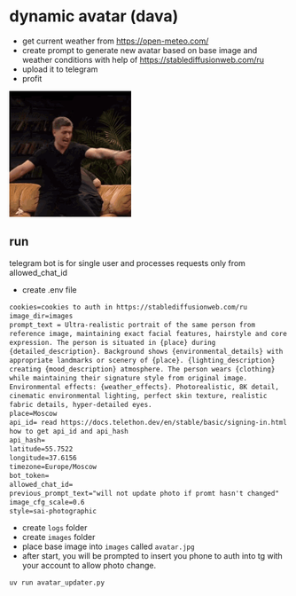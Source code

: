 # dynamic avatar (dava)

- get current weather from https://open-meteo.com/
- create prompt to generate new avatar based on base image and weather conditions with help of https://stablediffusionweb.com/ru
- upload it to telegram
- profit

![dava](dava.gif)

## run

telegram bot is for single user and processes requests only from allowed_chat_id

- create .env file
```properties
cookies=cookies to auth in https://stablediffusionweb.com/ru
image_dir=images
prompt_text = Ultra-realistic portrait of the same person from reference image, maintaining exact facial features, hairstyle and core expression. The person is situated in {place} during {detailed_description}. Background shows {environmental_details} with appropriate landmarks or scenery of {place}. {lighting_description} creating {mood_description} atmosphere. The person wears {clothing} while maintaining their signature style from original image. Environmental effects: {weather_effects}. Photorealistic, 8K detail, cinematic environmental lighting, perfect skin texture, realistic fabric details, hyper-detailed eyes.
place=Moscow
api_id= read https://docs.telethon.dev/en/stable/basic/signing-in.html how to get api_id and api_hash
api_hash=
latitude=55.7522
longitude=37.6156
timezone=Europe/Moscow
bot_token=
allowed_chat_id=
previous_prompt_text="will not update photo if promt hasn't changed"
image_cfg_scale=0.6
style=sai-photographic
```
- create `logs` folder
- create `images` folder
- place base image into `images` called `avatar.jpg`
- after start, you will be prompted to insert you phone to auth into tg with your account to allow photo change.

```bash
uv run avatar_updater.py
```
